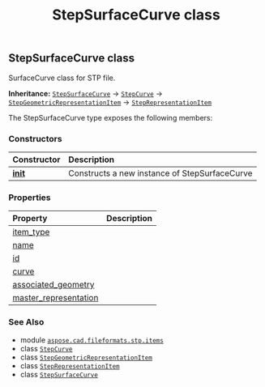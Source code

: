 ﻿---
title: StepSurfaceCurve class
second_title: Aspose.CAD for Python via .NET API References
description: 
type: docs
weight: 680
url: /python-net/aspose.cad.fileformats.stp.items/stepsurfacecurve/
is_root: false
---

## StepSurfaceCurve class

SurfaceCurve class for STP file.



**Inheritance:** [`StepSurfaceCurve`](/cad/python-net/aspose.cad.fileformats.stp.items/stepsurfacecurve) → 
[`StepCurve`](/cad/python-net/aspose.cad.fileformats.stp.items/stepcurve) → 
[`StepGeometricRepresentationItem`](/cad/python-net/aspose.cad.fileformats.stp.items/stepgeometricrepresentationitem) → 
[`StepRepresentationItem`](/cad/python-net/aspose.cad.fileformats.stp.items/steprepresentationitem)



The StepSurfaceCurve type exposes the following members:

### Constructors
| Constructor | Description |
| :- | :- |
| [__init__](/cad/python-net/aspose.cad.fileformats.stp.items/stepsurfacecurve/__init__/#str-aspose.cad.fileformats.stp.items.StepCurve-System.Collections.Generic.List<StepGeometricRepresentationItem>-aspose.cad.fileformats.stp.items.StepPreferredSurfaceCurveRepresentation) | Constructs a new instance of StepSurfaceCurve |


### Properties
| Property | Description |
| :- | :- |
| [item_type](/cad/python-net/aspose.cad.fileformats.stp.items/stepsurfacecurve/item_type) |  |
| [name](/cad/python-net/aspose.cad.fileformats.stp.items/stepsurfacecurve/name) |  |
| [id](/cad/python-net/aspose.cad.fileformats.stp.items/stepsurfacecurve/id) |  |
| [curve](/cad/python-net/aspose.cad.fileformats.stp.items/stepsurfacecurve/curve) |  |
| [associated_geometry](/cad/python-net/aspose.cad.fileformats.stp.items/stepsurfacecurve/associated_geometry) |  |
| [master_representation](/cad/python-net/aspose.cad.fileformats.stp.items/stepsurfacecurve/master_representation) |  |



### See Also
* module [`aspose.cad.fileformats.stp.items`](..)
* class [`StepCurve`](/cad/python-net/aspose.cad.fileformats.stp.items/stepcurve)
* class [`StepGeometricRepresentationItem`](/cad/python-net/aspose.cad.fileformats.stp.items/stepgeometricrepresentationitem)
* class [`StepRepresentationItem`](/cad/python-net/aspose.cad.fileformats.stp.items/steprepresentationitem)
* class [`StepSurfaceCurve`](/cad/python-net/aspose.cad.fileformats.stp.items/stepsurfacecurve)
